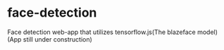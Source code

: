 # face-detection
Face detection web-app that utilizes tensorflow.js(The blazeface model)
(App still under construction)
